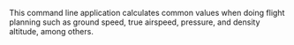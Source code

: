 This command line application calculates common values when doing flight planning such as ground speed, true airspeed, pressure, and density altitude, among others.
